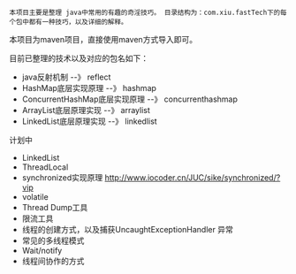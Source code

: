   	本项目主要是整理 java中常用的有趣的奇淫技巧。 目录结构为：com.xiu.fastTech下的每个包中都有一种技巧，以及详细的解释。
本项目为maven项目，直接使用maven方式导入即可。

目前已整理的技术以及对应的包名如下：
- java反射机制 		--》			reflect
- HashMap底层实现原理	--》			hashmap
- ConcurrentHashMap底层实现原理  --》 concurrenthashmap
- ArrayList底层原理实现     --》 arraylist
- LinkedList底层原理实现 --》 linkedlist

计划中
- LinkedList
- ThreadLocal
- synchronized实现原理 http://www.iocoder.cn/JUC/sike/synchronized/?vip
- volatile
- Thread Dump工具
- 限流工具
- 线程的创建方式，以及捕获UncaughtExceptionHandler 异常
- 常见的多线程模式
- Wait/notify	
- 线程间协作的方式